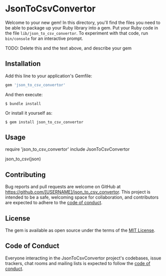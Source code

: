 # JsonToCsvConvertor

Welcome to your new gem! In this directory, you'll find the files you need to be able to package up your Ruby library into a gem. Put your Ruby code in the file `lib/json_to_csv_convertor`. To experiment with that code, run `bin/console` for an interactive prompt.

TODO: Delete this and the text above, and describe your gem

## Installation

Add this line to your application's Gemfile:

```ruby
gem 'json_to_csv_convertor'
```

And then execute:

    $ bundle install

Or install it yourself as:

    $ gem install json_to_csv_convertor

## Usage

require 'json_to_csv_convertor'
include JsonToCsvConvertor


json_to_csv(json)

## Contributing

Bug reports and pull requests are welcome on GitHub at https://github.com/[USERNAME]/json_to_csv_convertor. This project is intended to be a safe, welcoming space for collaboration, and contributors are expected to adhere to the [code of conduct](https://github.com/[USERNAME]/json_to_csv_convertor/blob/master/CODE_OF_CONDUCT.md).

## License

The gem is available as open source under the terms of the [MIT License](https://opensource.org/licenses/MIT).

## Code of Conduct

Everyone interacting in the JsonToCsvConvertor project's codebases, issue trackers, chat rooms and mailing lists is expected to follow the [code of conduct](https://github.com/[USERNAME]/json_to_csv_convertor/blob/master/CODE_OF_CONDUCT.md).
